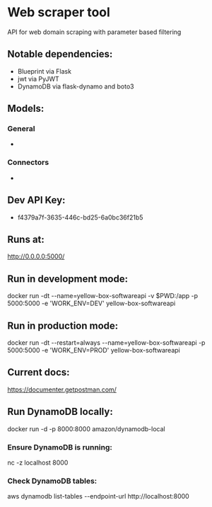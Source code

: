 # Web scraper tool
API for web domain scraping with parameter based filtering

## Notable dependencies:
- Blueprint via Flask
- jwt via PyJWT
- DynamoDB via flask-dynamo and boto3

## Models:

### General
- 
### Connectors
- 

## Dev API Key:
- f4379a7f-3635-446c-bd25-6a0bc36f21b5

## Runs at:
http://0.0.0.0:5000/

## Run in development mode: 
docker run -dt --name=yellow-box-softwareapi -v $PWD:/app -p 5000:5000 -e 'WORK_ENV=DEV' yellow-box-softwareapi

## Run in production mode:
docker run -dt --restart=always --name=yellow-box-softwareapi -p 5000:5000 -e 'WORK_ENV=PROD' yellow-box-softwareapi

## Current docs:
https://documenter.getpostman.com/

## Run DynamoDB locally:
docker run -d -p 8000:8000 amazon/dynamodb-local

### Ensure DynamoDB is running:
nc -z localhost 8000

### Check DynamoDB tables:
aws dynamodb list-tables --endpoint-url http://localhost:8000